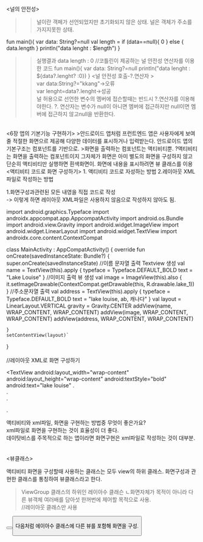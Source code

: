 <널의 안전성>
>>널이란 객페가 선언되었지만 초기화되지 않은 상태. 널은 객체가 주소를 가지지못한 상태.

fun main(){
    var data: String?=null
    val length = if (data==null){
        0
    }
    else {
        data.length
    }
    println("data lenght : $length")
}
>>실행결과 data length : 0
//코틀린이 제공하는 널 안전성 연산자를 이용한 코드
fun main(){
    var data: String?=null
    println("data lenght : ${data?.lenght? :0})
}
<널 안전성 호출-?.연산자 >   
var data:String?="kkang"->오류   
var lenght=data?.lenght->성공   
>>널 허용으로 선언한 변수의 멤버에 접슨할때는 반드시 ?.연산자를 이용해야한다. 
?. 연산자는 변수가 null이 아니면 멤버에 접근하지만
null이면 멤버에 접근하지 않고null을 반환한다.   
<br>
<6장 앱의 기본기능 구현하기>   
>안드로이드 앱처럼 프런트엔드 앱은 사용자에게 보여줄 적절한 화면으르 제공해 다양한 데이터를 표시하거나 입력받는다.   
안드로이드 앱의 기본구조는 컴포넌트를 기반으로.    
>화면을 출력하는 컴포넌트는 액티비티뿐.   
?액티비티는 화면을 출력하는 컴포넌트이지 그자체가 화면은 아미  별도의 화면을   
구성하지 않고 단순히 액티비티만 실행하면 흰색화면이.   
화면에 내용을 표시하려면 뷰 클래스를 이용   
<br>
<액티비티 코드로 화면 구성하기>   
1. 액티비티 코드로 자성하는 방법   
2.레이아웃 XML파일로 작성하는 방법   
   
1.화면구성과관련된 모든 내영을 직접 코드로 작성   
-> 이렇게 하면 레이아웃 XML파일은 사용하지 않음으로 작성하지 않아도 됨.


import android.graphics.Typeface
import androidx.appcompat.app.AppcompatActivity
import android.os.Bundle
import android.view.Gravity
import android.widget.ImageView
import android.widget.LinearLayout
import android.widget.TextView
import androidx.core.content.ContextCompat


class MainActivity : AppCompatActivity() {
    override fun onCreate(savedInstanceState: Bundle?) {
        super.onCreate(savedInstanceState)
        //이름 문자열 출력 Textview 생성
        val name = TextView(this).apply {
            typeface = Typeface.DEFAULT_BOLD
            text = "Lake Louise"
        }
        //이미지 출력 뷰 생성
        val image = ImageView(this).also {
            it.setImageDrawable(ContextCompat.getDrawable(this, R.drawable.lake_1))
        }
        //주소문자열 출력
        val address = TextView(this).apply {
            typeface = Typeface.DEFAULT_BOLD
            text = "lake louise, ab, 캐나다"
        }
        val layout = LinearLayout.VERTICAL
        gravity = Gravity.CENTER
        addView(name, WRAP_CONTENT, WRAP_CONTENT)
        addView(image, WRAP_CONTENT, WRAP_CONTENT)
        addView(address, WRAP_CONTENT, WRAP_CONTENT)

    }
    setContentView(layout)`
}   
<br>
//레이아웃 XML로 화면 구성하기

<?xml version="1.0" encoding="utf-8"?>

<LinearLayout xmlns:android="http://sheamas.andriod.coom/apk/res/android"
        android:layout_width="math+parent"
        android:layout_height="match=parent"
        android:orientation="vertical"
        android:gravity="center">
        <TextView
        android:layout_width="wrap-content"
        android:layout_height="wrap-content"
        android:textStyle="bold"
        android:text="lake louise"
.   
.   
.   

.
</LinearLayout>
   

액티비티와 xml파일, 화면을 구현하는 방법중 무엇이 좋은가요?   
xml파일로 화면을 구현하는 것이 효율성이 더 좋다.   
데이탓비스를 주목적으로 하는 앱이라면 화면구현은 xml파일로 작성하는 것이 대부분.   
<br>   
<뷰클래스>   

액티비티 화면을 구성할때 사용하는 클래스는 모두 view의 하위 클래스.
화면구성과 관현한 클래스를 통칭하여 뷰클래스라고 한다. 
>ViewGroup 클래스의 하위인 레이아수 클래슨 ㄴ화면자체가 목적이 아니라 다른 뷰객체 여러배를 담아섯 한꺼번에 제어할 목적으로 사용.  
//레이아웃 클래스만 사용   

<LinearLayout xmlns:android="http://schemas.android.com/apk/res/android"
        android:layout_width="match_parent"
        android:layout_height="match_parent"
        android:orientation="vertical">
        <Button 
            android:layout_width="wrap_content"
            android:layout_height="wrap_content"
            android:text="Button1"  />
        <Button 
            android:layout_width="wrap_content"
            android:layout_height="wrap_content"
            android:text="Button1"  />

</LineaarLayout>
           
다음처럼 에이아수 클래스에 다른 뷰를 포함해 화면을 구성.   
